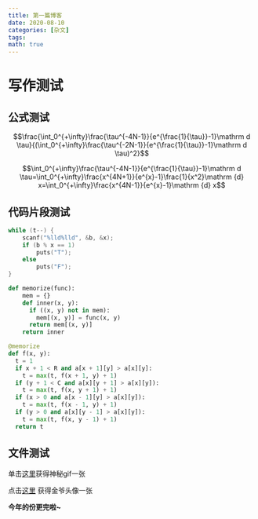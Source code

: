 ```yaml
--- 
title: 第一篇博客
date: 2020-08-10
categories: [杂文]
tags: 
math: true
---
```


# 写作测试

## 公式测试 

$$\frac{\int_0^{+\infty}\frac{\tau^{-4N-1}}{e^{\frac{1}{\tau}}-1}\mathrm d \tau}{(\int_0^{+\infty}\frac{\tau^{-2N-1}}{e^{\frac{1}{\tau}}-1}\mathrm d \tau)^2}$$

$$\int_0^{+\infty}\frac{\tau^{-4N-1}}{e^{\frac{1}{\tau}}-1}\mathrm d \tau=\int_0^{+\infty}\frac{x^{4N+1}}{e^{x}-1}\frac{1}{x^2}\mathrm {d} x=\int_0^{+\infty}\frac{x^{4N-1}}{e^{x}-1}\mathrm {d} x$$

## 代码片段测试

```cpp
while (t--) {
    scanf("%lld%lld", &b, &x);
    if (b % x == 1)
        puts("T");
    else
        puts("F");
}
```

```python
def memorize(func):
    mem = {}
    def inner(x, y):
      if ((x, y) not in mem):
        mem[(x, y)] = func(x, y)
      return mem[(x, y)]
    return inner

@memorize
def f(x, y):
  t = 1
  if x + 1 < R and a[x + 1][y] > a[x][y]:
    t = max(t, f(x + 1, y) + 1)
  if (y + 1 < C and a[x][y + 1] > a[x][y]):
    t = max(t, f(x, y + 1) + 1)
  if (x > 0 and a[x - 1][y] > a[x][y]):
    t = max(t, f(x - 1, y) + 1)
  if (y > 0 and a[x][y - 1] > a[x][y]):
    t = max(t, f(x, y - 1) + 1)
  return t
```

## 文件测试

单击[这里](/assets/tom.gif)获得神秘gif一张

点击[这里](/assets/jhy.jpg) 获得金爷头像一张 

**今年的份更完啦~**